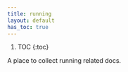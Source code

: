 ```yaml
---
title: running
layout: default
has_toc: true
---
```


1. TOC
{:toc}

A place to collect running related docs.
